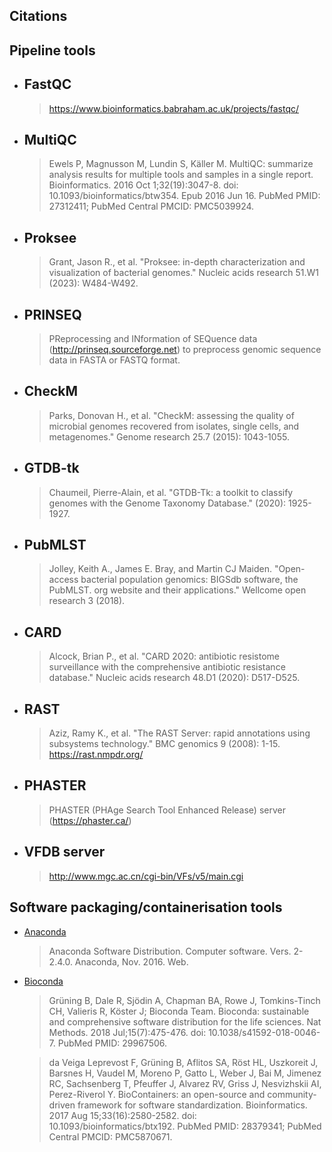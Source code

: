 ## Citations

## Pipeline tools

- ## FastQC
  > https://www.bioinformatics.babraham.ac.uk/projects/fastqc/

- ## MultiQC
  > Ewels P, Magnusson M, Lundin S, Käller M. MultiQC: summarize analysis results for multiple tools and samples in a single report. Bioinformatics. 2016 Oct 1;32(19):3047-8. doi: 10.1093/bioinformatics/btw354. Epub 2016 Jun 16. PubMed PMID: 27312411; PubMed Central PMCID: PMC5039924.

- ## Proksee
  > Grant, Jason R., et al. "Proksee: in-depth characterization and visualization of bacterial genomes." Nucleic acids research 51.W1 (2023): W484-W492.
  
- ## PRINSEQ
  > PReprocessing and INformation of SEQuence data (http://prinseq.sourceforge.net) to preprocess genomic sequence data in FASTA or FASTQ format.

- ## CheckM
  > Parks, Donovan H., et al. "CheckM: assessing the quality of microbial genomes recovered from isolates, single cells, and metagenomes." Genome research 25.7 (2015): 1043-1055.

- ## GTDB-tk
  > Chaumeil, Pierre-Alain, et al. "GTDB-Tk: a toolkit to classify genomes with the Genome Taxonomy Database." (2020): 1925-1927.

- ## PubMLST
  > Jolley, Keith A., James E. Bray, and Martin CJ Maiden. "Open-access bacterial population genomics: BIGSdb software, the PubMLST. org website and their applications." Wellcome open research 3 (2018).

- ## CARD
  > Alcock, Brian P., et al. "CARD 2020: antibiotic resistome surveillance with the comprehensive antibiotic resistance database." Nucleic acids research 48.D1 (2020): D517-D525.

- ## RAST
  > Aziz, Ramy K., et al. "The RAST Server: rapid annotations using subsystems technology." BMC genomics 9 (2008): 1-15. https://rast.nmpdr.org/ 

- ## PHASTER
  > PHASTER (PHAge Search Tool Enhanced Release) server (https://phaster.ca/)

- ## VFDB server
  > http://www.mgc.ac.cn/cgi-bin/VFs/v5/main.cgi 


## Software packaging/containerisation tools

- [Anaconda](https://anaconda.com)

  > Anaconda Software Distribution. Computer software. Vers. 2-2.4.0. Anaconda, Nov. 2016. Web.

- [Bioconda](https://pubmed.ncbi.nlm.nih.gov/29967506/)

  > Grüning B, Dale R, Sjödin A, Chapman BA, Rowe J, Tomkins-Tinch CH, Valieris R, Köster J; Bioconda Team. Bioconda: sustainable and comprehensive software distribution for the life sciences. Nat Methods. 2018 Jul;15(7):475-476. doi: 10.1038/s41592-018-0046-7. PubMed PMID: 29967506.

  > da Veiga Leprevost F, Grüning B, Aflitos SA, Röst HL, Uszkoreit J, Barsnes H, Vaudel M, Moreno P, Gatto L, Weber J, Bai M, Jimenez RC, Sachsenberg T, Pfeuffer J, Alvarez RV, Griss J, Nesvizhskii AI, Perez-Riverol Y. BioContainers: an open-source and community-driven framework for software standardization. Bioinformatics. 2017 Aug 15;33(16):2580-2582. doi: 10.1093/bioinformatics/btx192. PubMed PMID: 28379341; PubMed Central PMCID: PMC5870671.
